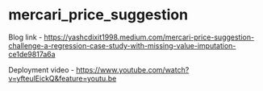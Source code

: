 # mercari_price_suggestion

Blog link - https://yashcdixit1998.medium.com/mercari-price-suggestion-challenge-a-regression-case-study-with-missing-value-imputation-ce1de9817a6a

Deployment video - https://www.youtube.com/watch?v=yfteulEickQ&feature=youtu.be
